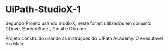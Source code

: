# UiPath-StudioX-1
Segundo Projeto usando StudioX, neste foram utilizados em conjunto GDrive, SpreedSheet, Gmail e Chrome.

Projeto construído usando as instruções do UiPath Academy. O executavel é o Main.

